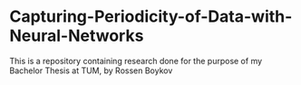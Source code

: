 # Capturing-Periodicity-of-Data-with-Neural-Networks
This is a repository containing research done for the purpose of my Bachelor Thesis at TUM, by Rossen Boykov
